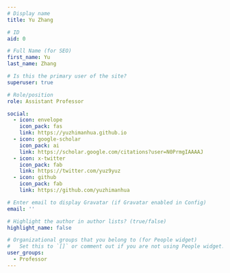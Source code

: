 ```yaml
---
# Display name
title: Yu Zhang

# ID
aid: 0

# Full Name (for SEO)
first_name: Yu
last_name: Zhang

# Is this the primary user of the site?
superuser: true

# Role/position
role: Assistant Professor

social:
  - icon: envelope
    icon_pack: fas
    link: https://yuzhimanhua.github.io
  - icon: google-scholar
    icon_pack: ai
    link: https://scholar.google.com/citations?user=N0PrmgIAAAAJ
  - icon: x-twitter
    icon_pack: fab
    link: https://twitter.com/yuz9yuz
  - icon: github
    icon_pack: fab
    link: https://github.com/yuzhimanhua

# Enter email to display Gravatar (if Gravatar enabled in Config)
email: ''

# Highlight the author in author lists? (true/false)
highlight_name: false

# Organizational groups that you belong to (for People widget)
#   Set this to `[]` or comment out if you are not using People widget.
user_groups:
  - Professor
---
```

